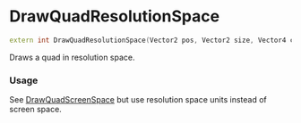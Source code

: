 # DrawQuadResolutionSpace

```c++
extern int DrawQuadResolutionSpace(Vector2 pos, Vector2 size, Vector4 color, Vector2 origin, Vector2 uvMin, Vector2 uvMax, OPTIONAL Shader* customShader);
```

Draws a quad in resolution space.


### Usage
See [DrawQuadScreenSpace](./DrawQuadScreenSpace.md) but use resolution space units instead of screen space.
